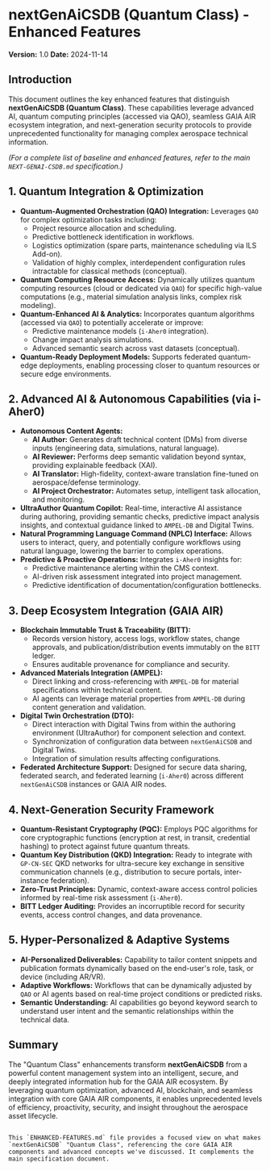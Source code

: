
# nextGenAiCSDB (Quantum Class) - Enhanced Features
<!-- File: ENHANCED-FEATURES.md -->
<!-- This document summarizes the advanced capabilities that define the Quantum Class version of nextGenAiCSDB -->

**Version:** 1.0
**Date:** 2024-11-14

## Introduction

This document outlines the key enhanced features that distinguish **nextGenAiCSDB (Quantum Class)**. These capabilities leverage advanced AI, quantum computing principles (accessed via QAO), seamless GAIA AIR ecosystem integration, and next-generation security protocols to provide unprecedented functionality for managing complex aerospace technical information.

*(For a complete list of baseline and enhanced features, refer to the main `NEXT-GENAI-CSDB.md` specification.)*

## 1. Quantum Integration & Optimization

*   **Quantum-Augmented Orchestration (QAO) Integration:** Leverages `QAO` for complex optimization tasks including:
    *   Project resource allocation and scheduling.
    *   Predictive bottleneck identification in workflows.
    *   Logistics optimization (spare parts, maintenance scheduling via ILS Add-on).
    *   Validation of highly complex, interdependent configuration rules intractable for classical methods (conceptual).
*   **Quantum Computing Resource Access:** Dynamically utilizes quantum computing resources (cloud or dedicated via `QAO`) for specific high-value computations (e.g., material simulation analysis links, complex risk modeling).
*   **Quantum-Enhanced AI & Analytics:** Incorporates quantum algorithms (accessed via `QAO`) to potentially accelerate or improve:
    *   Predictive maintenance models (`i-Aher0` integration).
    *   Change impact analysis simulations.
    *   Advanced semantic search across vast datasets (conceptual).
*   **Quantum-Ready Deployment Models:** Supports federated quantum-edge deployments, enabling processing closer to quantum resources or secure edge environments.

## 2. Advanced AI & Autonomous Capabilities (via i-Aher0)

*   **Autonomous Content Agents:**
    *   **AI Author:** Generates draft technical content (DMs) from diverse inputs (engineering data, simulations, natural language).
    *   **AI Reviewer:** Performs deep semantic validation beyond syntax, providing explainable feedback (XAI).
    *   **AI Translator:** High-fidelity, context-aware translation fine-tuned on aerospace/defense terminology.
    *   **AI Project Orchestrator:** Automates setup, intelligent task allocation, and monitoring.
*   **UltraAuthor Quantum Copilot:** Real-time, interactive AI assistance during authoring, providing semantic checks, predictive impact analysis insights, and contextual guidance linked to `AMPEL-DB` and Digital Twins.
*   **Natural Programming Language Command (NPLC) Interface:** Allows users to interact, query, and potentially configure workflows using natural language, lowering the barrier to complex operations.
*   **Predictive & Proactive Operations:** Integrates `i-Aher0` insights for:
    *   Predictive maintenance alerting within the CMS context.
    *   AI-driven risk assessment integrated into project management.
    *   Predictive identification of documentation/configuration bottlenecks.

## 3. Deep Ecosystem Integration (GAIA AIR)

*   **Blockchain Immutable Trust & Traceability (BITT):**
    *   Records version history, access logs, workflow states, change approvals, and publication/distribution events immutably on the `BITT` ledger.
    *   Ensures auditable provenance for compliance and security.
*   **Advanced Materials Integration (AMPEL):**
    *   Direct linking and cross-referencing with `AMPEL-DB` for material specifications within technical content.
    *   AI agents can leverage material properties from `AMPEL-DB` during content generation and validation.
*   **Digital Twin Orchestration (DTO):**
    *   Direct interaction with Digital Twins from within the authoring environment (UltraAuthor) for component selection and context.
    *   Synchronization of configuration data between `nextGenAiCSDB` and Digital Twins.
    *   Integration of simulation results affecting configurations.
*   **Federated Architecture Support:** Designed for secure data sharing, federated search, and federated learning (`i-Aher0`) across different `nextGenAiCSDB` instances or GAIA AIR nodes.

## 4. Next-Generation Security Framework

*   **Quantum-Resistant Cryptography (PQC):** Employs PQC algorithms for core cryptographic functions (encryption at rest, in transit, credential hashing) to protect against future quantum threats.
*   **Quantum Key Distribution (QKD) Integration:** Ready to integrate with `GP-CN-SEC` QKD networks for ultra-secure key exchange in sensitive communication channels (e.g., distribution to secure portals, inter-instance federation).
*   **Zero-Trust Principles:** Dynamic, context-aware access control policies informed by real-time risk assessment (`i-Aher0`).
*   **BITT Ledger Auditing:** Provides an incorruptible record for security events, access control changes, and data provenance.

## 5. Hyper-Personalized & Adaptive Systems

*   **AI-Personalized Deliverables:** Capability to tailor content snippets and publication formats dynamically based on the end-user's role, task, or device (including AR/VR).
*   **Adaptive Workflows:** Workflows that can be dynamically adjusted by `QAO` or AI agents based on real-time project conditions or predicted risks.
*   **Semantic Understanding:** AI capabilities go beyond keyword search to understand user intent and the semantic relationships within the technical data.

## Summary

The "Quantum Class" enhancements transform **nextGenAiCSDB** from a powerful content management system into an intelligent, secure, and deeply integrated information hub for the GAIA AIR ecosystem. By leveraging quantum optimization, advanced AI, blockchain, and seamless integration with core GAIA AIR components, it enables unprecedented levels of efficiency, proactivity, security, and insight throughout the aerospace asset lifecycle.
```

This `ENHANCED-FEATURES.md` file provides a focused view on what makes `nextGenAiCSDB` "Quantum Class", referencing the core GAIA AIR components and advanced concepts we've discussed. It complements the main specification document.
